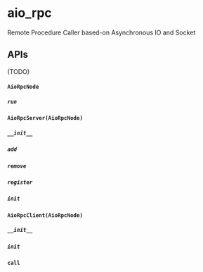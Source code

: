 # aio_rpc

Remote Procedure Caller based-on Asynchronous IO and Socket

## APIs
(TODO)

#### `AioRpcNode`

##### `run`

#### `AioRpcServer(AioRpcNode)`

##### `__init__`

##### `add`

##### `remove`

##### `register`

##### `init`



#### `AioRpcClient(AioRpcNode)`

##### `__init__`

##### `init`

#### `call`


